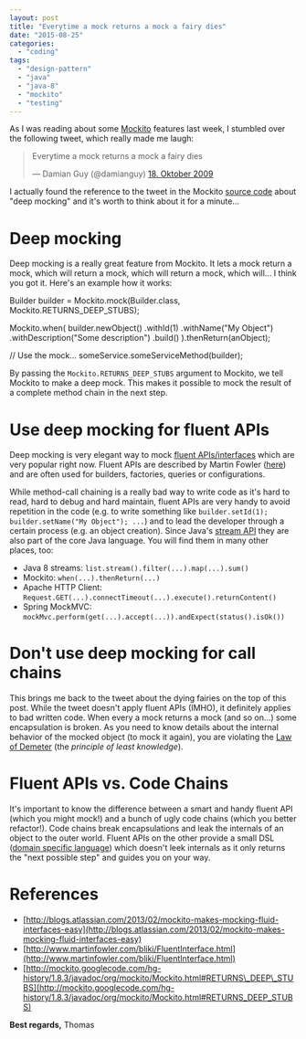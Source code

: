 ```yaml
---
layout: post
title: "Everytime a mock returns a mock a fairy dies"
date: "2015-08-25"
categories: 
  - "coding"
tags: 
  - "design-pattern"
  - "java"
  - "java-8"
  - "mockito"
  - "testing"
---
```


As I was reading about some [Mockito](https://github.com/mockito/mockito) features last week, I stumbled over the following tweet, which really made me laugh:

<blockquote class="twitter-tweet" lang="de"><p lang="en" dir="ltr">Everytime a mock returns a mock a fairy dies</p>— Damian Guy (@damianguy) <a href="https://twitter.com/damianguy/status/4977743956">18. Oktober 2009</a></blockquote>
<script async src="//platform.twitter.com/widgets.js" charset="utf-8"></script>

I actually found the reference to the tweet in the Mockito [source code](https://github.com/mockito/mockito/blob/master/src/main/java/org/mockito/Mockito.java) about "deep mocking" and it's worth to think about it for a minute...

# Deep mocking

Deep mocking is a really great feature from Mockito. It lets a mock return a mock, which will return a mock, which will return a mock, which will... I think you got it. Here's an example how it works:

Builder builder = Mockito.mock(Builder.class, Mockito.RETURNS\_DEEP\_STUBS);

Mockito.when(
    builder.newObject()
           .withId(1)
           .withName("My Object")
           .withDescription("Some description")
           .build()
).thenReturn(anObject);

// Use the mock...
someService.someServiceMethod(builder);

By passing the `Mockito.RETURNS_DEEP_STUBS` argument to Mockito, we tell Mockito to make a deep mock. This makes it possible to mock the result of a complete method chain in the next step.

# Use deep mocking for fluent APIs

Deep mocking is very elegant way to mock [fluent APIs/interfaces](https://en.wikipedia.org/wiki/Fluent_interface) which are very popular right now. Fluent APIs are described by Martin Fowler ([here](http://www.martinfowler.com/bliki/FluentInterface.html)) and are often used for builders, factories, queries or configurations.

While method-call chaining is a really bad way to write code as it's hard to read, hard to debug and hard maintain, fluent APIs are very handy to avoid repetition in the code (e.g. to write something like `builder.setId(1); builder.setName("My Object"); ...`) and to lead the developer through a certain process (e.g. an object creation). Since Java's [stream API](https://docs.oracle.com/javase/8/docs/api/java/util/stream/Stream.html) they are also part of the core Java language. You will find them in many other places, too:

- Java 8 streams: `list.stream().filter(...).map(...).sum()`
- Mockito: `when(...).thenReturn(...)`
- Apache HTTP Client: `Request.GET(...).connectTimeout(...).execute().returnContent()`
- Spring MockMVC: `mockMvc.perform(get(...).accept(...)).andExpect(status().isOk())`

# Don't use deep mocking for call chains

This brings me back to the tweet about the dying fairies on the top of this post. While the tweet doesn't apply fluent APIs (IMHO), it definitely applies to bad written code. When every a mock returns a mock (and so on...) some encapsulation is broken. As you need to know details about the internal behavior of the mocked object (to mock it again), you are violating the [Law of Demeter](https://en.wikipedia.org/wiki/Law_of_Demeter) (the _principle of least knowledge_).

# Fluent APIs vs. Code Chains

It's important to know the difference between a smart and handy fluent API (which you might mock!) and a bunch of ugly code chains (which you better refactor!). Code chains break encapsulations and leak the internals of an object to the outer world. Fluent APIs on the other provide a small DSL ([domain specific language](https://en.wikipedia.org/wiki/Domain-specific_language)) which doesn't leek internals as it only returns the "next possible step" and guides you on your way.

# References

- [http://blogs.atlassian.com/2013/02/mockito-makes-mocking-fluid-interfaces-easy](http://blogs.atlassian.com/2013/02/mockito-makes-mocking-fluid-interfaces-easy)
- [http://www.martinfowler.com/bliki/FluentInterface.html](http://www.martinfowler.com/bliki/FluentInterface.html)
- [http://mockito.googlecode.com/hg-history/1.8.3/javadoc/org/mockito/Mockito.html#RETURNS\_DEEP\_STUBS](http://mockito.googlecode.com/hg-history/1.8.3/javadoc/org/mockito/Mockito.html#RETURNS_DEEP_STUBS)

**Best regards,** Thomas
